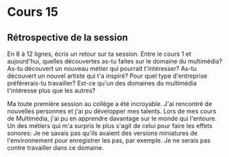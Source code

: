 # Cours 15
## Rétrospective de la session

En 8 à 12 lignes, écris un retour sur ta session. Entre le cours 1 et aujourd'hui, quelles découvertes as-tu faites sur le domaine du multimédia? As-tu découvert un nouveau métier qui pourrait t'intéresser? As-tu découvert un nouvel artiste qui t'a inspiré? Pour quel type d'entreprise préférerais-tu travailler? Est-ce qu'un des domaines du multimédia t'intéresse plus que les autres? 

Ma toute première session au collège a été incroyable. J'ai rencontré de nouvelles personnes et j'ai pu développer mes talents. Lors de mes cours de Multimédia, j'ai pu en apprendre davantage sur le monde qui l'entoure. Un des métiers qui m'a surpris le plus s'agit de celui pour faire les effets sonores: Je ne savais pas qu'ils avaient des versions miniatures de l'environnement pour enregistrer les pas, par exemple. Je ne serais pas contre travailler dans ce domaine. 
